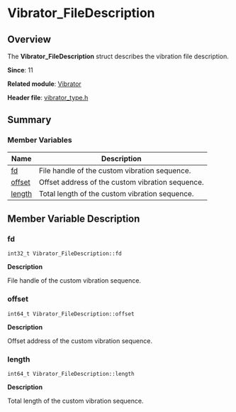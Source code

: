 # Vibrator_FileDescription
<!--Kit: Sensor Service Kit-->
<!--Subsystem: Sensors-->
<!--Owner: @dilligencer-->
<!--Designer: @butterls-->
<!--Tester: @murphy84-->
<!--Adviser: @hu-zhiqiong-->

## Overview

The **Vibrator_FileDescription** struct describes the vibration file description.

**Since**: 11

**Related module**: [Vibrator](_vibrator.md)

**Header file**: [vibrator_type.h](vibrator_type_8h.md)


## Summary


### Member Variables

| Name| Description|
| -------- | -------- |
| [fd](#fd) | File handle of the custom vibration sequence. |
| [offset](#offset) | Offset address of the custom vibration sequence.|
| [length](#length) | Total length of the custom vibration sequence.|


## Member Variable Description


### fd

```
int32_t Vibrator_FileDescription::fd
```
**Description**

File handle of the custom vibration sequence.


### offset

```
int64_t Vibrator_FileDescription::offset
```
**Description**

 Offset address of the custom vibration sequence.

### length

```
int64_t Vibrator_FileDescription::length
```

**Description**

Total length of the custom vibration sequence.
